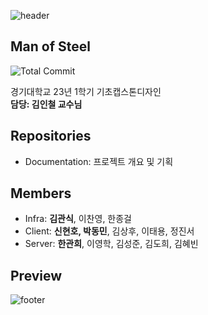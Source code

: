 ![header](https://capsule-render.vercel.app/api?type=waving&color=gradient&animation=fadeIn&height=230&text=Man%20of%20Steel&desc=경기대학교%20컴퓨터공학부%20기초캡스톤디자인&fontSize=60&fontAlign=50&fontAlignY=33&descSize=20&descAlign=50&descAlignY=55)

## Man of Steel

![Total Commit](https://img.shields.io/badge/Total%20Commits-696+-green)

경기대학교 23년 1학기 기초캡스톤디자인   
**담당: 김인철 교수님**

## Repositories
- Documentation: 프로젝트 개요 및 기획

## Members

- Infra: **김관식**, 이찬영, 한종걸  
- Client: **신현호, 박동민**, 김상후, 이태용, 정진서  
- Server: **한관희**, 이영학, 김성준, 김도희, 김혜빈  

## Preview

![footer](https://capsule-render.vercel.app/api?type=waving&&color=gradient&section=footer)

